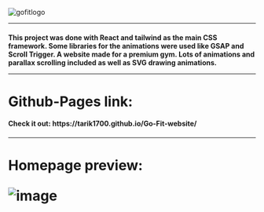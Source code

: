 ![gofitlogo](https://user-images.githubusercontent.com/71398993/164948701-c20a0a1d-213e-4317-9ec0-99c38a3e3502.png)

<hr>

<h4>This project was done with React and tailwind as the main CSS framework. Some libraries for the animations were used like GSAP and Scroll Trigger. A website made for a premium gym. Lots of animations and parallax scrolling included as well as SVG drawing animations.
   <hr>
  
   
   
   
   <h1>Github-Pages link: 
<h4> Check it out:  https://tarik1700.github.io/Go-Fit-website/
<h6><hr>
   
   <h1> Homepage preview:
      
![image](https://user-images.githubusercontent.com/71398993/160238703-014bf7b0-7f3a-4619-8b11-12f0404e0d24.png)

